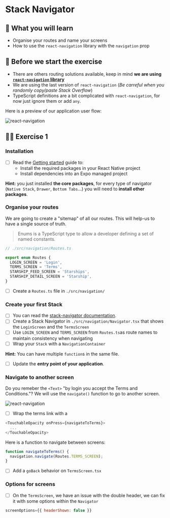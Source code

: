 # Stack Navigator

## 📡 What you will learn

- Organise your routes and name your screens
- How to use the `react-navigation` library with the `navigation` prop

## 👾 Before we start the exercise

- There are others routing solutions available, keep in mind **we are using [`react-navigation` library](https://reactnavigation.org/)**
- We are using the last version of `react-navigation` (_Be carreful when you randomly copy/paste Stack Overflow_)
- TypeScript definitions are a bit complicated with `react-navigation`, for now just ignore them or add `any`.

Here is a preview of our application user flow:

![react-navigation](https://raw.githubusercontent.com/flexbox/react-native-workshop/main/challenges/react-navigation/react-navigation.png)

## 👨‍🚀 Exercise 1

### Installation

- [ ] Read the [Getting started](https://reactnavigation.org/docs/getting-started/#installation) guide to:
  - Install the required packages in your React Native project
  - Install dependencies into an Expo managed project

**Hint:** you just installed **the core packages**, for every type of navigator (`Native Stack`, `Drawer`, `Bottom Tabs`…) you will need to **install other packages**.

### Organise your routes

We are going to create a "sitemap" of all our routes. This will help-us to have a single source of truth.

> Enums is a TypeScript type to allow a developer defining a set of named constants.

```javascript
// ./src/navigation/Routes.ts

export enum Routes {
  LOGIN_SCREEN = 'Login',
  TERMS_SCREEN = 'Terms',
  STARSHIP_FEED_SCREEN = 'Starships',
  STARSHIP_DETAIL_SCREEN = 'Starship',
}
```

- [ ] Create a `Routes.ts` file in `./src/navigation/`

### Create your first Stack

- [ ] You can read the [stack-navigator documentation](https://reactnavigation.org/docs/hello-react-navigation).
- [ ] Create a Stack Navigator in `./src/navigation/Navigator.tsx` that shows the `LoginScreen` and the `TermsScreen`
- [ ] Use `LOGIN_SCREEN` and `TERMS_SCREEN` from `Routes.ts`as route names to maintain consistency when navigating
- [ ] Wrap your `Stack` with a `NavigationContainer`

**Hint:** You can have multiple `function`s in the same file.

- [ ] Update the **entry point of your application**.

### Navigate to another screen

Do you remeber the `<Text>` "by login you accept the Terms and Conditions."? We will use the `navigate()` function to go to another screen.

![react-navigation](https://raw.githubusercontent.com/flexbox/react-native-workshop/main/challenges/react-navigation/react-navigation-focus.png)

- [ ] Wrap the terms link with a

```javascript
<TouchableOpacity onPress={navigateToTerms}>
  ...
</TouchableOpacity>
```

Here is a function to navigate between screens:

```javascript
function navigateToTerms() {
  navigation.navigate(Routes.TERMS_SCREEN);
}
```

- [ ] Add a `goBack` behavior on `TermsScreen.tsx`

### Options for screens

- [ ] On the `TermsScreen`, we have an issue with the double header, we can fix it with some options within the `Navigator`

```javascript
screenOptions={{ headerShown: false }}
```
